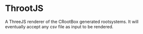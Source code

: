 # ThrootJS
A ThreeJS renderer of the CRootBox generated rootsystems. It will eventually accept any csv file as input to be rendered.
